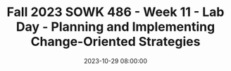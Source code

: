 ---
layout: single_presentation
name: fall-2023-sowk-486-week-11-lab-day-planning-and-implementing-change-oriented-strategies.md
title: "Fall 2023 SOWK 486 - Week 11 - Lab Day - Planning and Implementing Change-Oriented Strategies"
date:  2023-10-29 08:00:00
presentation_id: jgV1DL
permalink: /jgV1DL/
redirect_from:
  - /presentations/jgV1DL/fall-2023-sowk-486-week-11-lab-day-planning-and-implementing-change-oriented-strategies
slides: 
  - slide_name: deck-11557-large-0.jpeg
    slide_text: >
      <p>􀆅􀆅􀋊
      LAB DAY
      PLANNING AND IMPLEMENTING CHANGE-ORIENTED STRATEGIES FALL 2023 SOWK 486W WEEK 11 JACOB CAMPBELL, PH.D. LICSW AT HERITAGE UNIVERSITY</p>
      
  - slide_name: deck-11557-large-1.jpeg
    slide_text: >
      <p>􀆅􀆅􀋊
      AGENDA PLAN FOR WEEK 11
      Talk about cognitive distortions and cognitive restructuring The planning process in crisis Documenting our plans Task Management
      FALL 2022 FOR SOWK 486W WITH JACOB CAMPBELL, LICSW AT HERITAGE UNIVERSITY</p>
      
  - slide_name: deck-11557-large-2.jpeg
    slide_text: >
      <p>􀆅􀆅􀋊
      THINK OF A NUMBER, ANY NUMBER FALL 2022 FOR SOWK 486W WITH JACOB CAMPBELL, LICSW AT HERITAGE UNIVERSITY</p>
      
  - slide_name: deck-11557-large-3.jpeg
    slide_text: >
      <p>EXAMPLES IN THE MEDIA PERSONAL EXAMPLES
      AKA… COGNITIVE DISTORTION, THINKING ERRORS
      All or nothing thinking
      Judgment focus
      Personalizing
      Blaming
      Jumping to conclusions
      Regret orientation
      Catastrophizing
      Mind reading
      “Should” statements
      Discounting positives
      Negative mental iltering
      Unfair comparisons
      Emotional reasoning
      Overgeneralization or globalization
      What ifs
      Inability to discon irm
      f
      FALL 2023 FOR SOWK 486W WITH JACOB CAMPBELL, PH.D. LICSW AT HERITAGE UNIVERSITY f
      􀆅􀆅􀋊
      􁒄
      THINKING DISTORTIONS
      Small Group Discussion
      (Beck, 1997)</p>
      
  - slide_name: deck-11557-large-4.jpeg
    slide_text: >
      <p>COGNITIVE RESTRUCTURING WHAT YOU DO
      Intervention techniques in CBT are designed to help clients modify their beliefs, faulty thought patterns or perceptions, and destructive verbalizations, thereby leading to changes in behavior.
      Assist client in accepting that their selfstatements, assumptions, and beliefs determine emotional reactions to events Assist clients in identifying dysfunctional selfstatements, beliefs, and thought patterns that underlie their problem. Assist clients in identifying situations that engender dysfunctional cognitions Assist clients in replacing dysfunctional cognitions with functional self-statements Assist clients in identifying rewards and incentives for successful coping e orts
      (Hepworth et al., 2017) ff
      Brain Process - Human Resource Vector Png Clipart</p>
      
  - slide_name: deck-11557-large-5.jpeg
    slide_text: >
      <p>SUPERFLEX AND THE UNTHINABLES</p>
      
  - slide_name: deck-11557-large-6.jpeg
    slide_text: >
      <p>Defense Mechanisms What is a defense mechanism? Situation • Disrespected • Yelled At • Put Down • Laughed At
      Choice Who chooses the defense? How do you protect your feelings?
      How do you respond (act) when: • Mad At Parent • Embarassed • You Lose • Feel Pressure
      • You’re Hit • Make A Mistake • Confronted • Frustrated
      • Blamed • Get Caught • Hurt • Angry
      Four Steps to Control Your D.M.
      Feeling</p>
      <ol>
      <li>Recognize the situation. When you are in a pressure situation, these are the signs: You feel angry, frustrated, nervous.
      e v i t a Neg
      Positi
      ve
      What outward behaviors can you use to help control the pressure? 2. Identify the situations where you can practice step 1. What are the situations you need to practice this? 3. Don’t let other people control how you will respond. You know that someone is trying to control you if they are yelling at you, physically attacking you, or putting you down.
      “Easy” “Hard” This gives you self-respect. Why?</li>
      <li>Select a positive solution. What would motivate you to do the tougher (harder) thing? What might happen if you stay in control?
      Defense How do you know when you’ve selected a positive defense mechanism?
      © WhyTry LLC 2013
      “When you are helping, not hurting, yourself and others.”
      www.whytry.org</li>
      </ol>
      
  - slide_name: deck-11557-large-7.jpeg
    slide_text: >
      <p>􀆅􀆅􀋊
      PUTTING YOUR THOUGHTS ON TRIAL
      (Grohol, 2018) FALL 2022 FOR SOWK 486W WITH JACOB CAMPBELL, LICSW AT HERITAGE UNIVERSITY</p>
      
  - slide_name: deck-11557-large-8.jpeg
    slide_text: >
      <p>􀆅􀆅􀋊
      FALL 2022 FOR SOWK 486W WITH JACOB CAMPBELL, LICSW AT HERITAGE UNIVERSITY
      TEDx Reno - Feeling Good by David Burns</p>
      
  - slide_name: deck-11557-large-9.jpeg
    slide_text: >
      <p>􀆅􀆅􀋊
      WHAT WOULD YOU DO? THE CRISIS INTERVENTION MODEL: PROCEDURES OF CRISIS INTERVENTION
      P. 285 Review the 8-step procedures of crisis intervention
      A 34-year-old mother of three, aged, 5, 9, and 11 has been hospitalized following a violent confrontation with her boyfriend. In addition to her physical condition, she is depressed and concerned about her children. During the period of her hospitalization, the children lived with an aunt. As the hospital social worker, you meet with her to complete a psychosocial assessment. During the brief session, she stated, “I never want to see him again (the boyfriend). If it weren’t for my children, I would hang it all up. I seem to always end up choosing the wrong men in my life. I don’t want my kids to see me as a loser but it is true, I am. I just want to get out of here and live my life with my children in peace.”
      FALL 2022 FOR SOWK 486W WITH JACOB CAMPBELL, LICSW AT HERITAGE UNIVERSITY</p>
      
  - slide_name: deck-11557-large-10.jpeg
    slide_text: >
      <p>PROCEDURES OF CRISIS INTERVENTION
      Step 1: Assessment of the Crisis
      Step 5: Examine Alternatives
      Step 2: Make Contact, Establish Rapport, and Provide Support
      Step 6: Make Plans
      Step 3: Elicit the Client’s De inition of the Problem, Narrow Down, and Triage the Identi ied Problems Step 4: Ensure Client Safety
      f
      FALL 2022 FOR SOWK 486W WITH JACOB CAMPBELL, LICSW AT HERITAGE UNIVERSITY f
      􀆅􀆅􀋊
      THE CRISIS INTERVENTION MODEL:
      Step 7: Obtain Commitment Step 8: Referral and Follow-up</p>
      
  - slide_name: deck-11557-large-11.jpeg
    slide_text: >
      <p>Tri-Cities Community Health Behavioral Health Services Crisis Stabilization Support Plan (CSSP)
      CRISIS STABILIZATION SUPPORT PLAN FROM TCCH BHS
      Initial Date:
      To Be Reviewed:
      A. ASSESSMENT I. Client Personal Information Date of Birth: Client Ethnicity: Primary Language: Hair: Eye: Other Identifier:
      Client Name: Gender: Client Place of Birth: Height: Weight:
      Age: Secondary:
      II. Referral &amp; Admitting Problem Referral Source: Client Presenting Problem (symptoms/length):
      Page 1:
      •
      III: Recent Psychiatric Services Reason for Treatment (E.g. Substance Abuse, Psych. hospital, residential, OP/ and diagnosis)
      Name of Provider/Date(s)
      Medication(s) Prescribed?
      Outcome: Successful/Unsuccessful/AMA
      General Information Client Current Substance Use: (Include result of GAINS assessment) V: Crisis/Risk Assessment Client History of Suicide/Homicide: (Ideation, plan, means, attempt(s) when/age?) Current Crisis/Risk Assessment: (Must include current risk of suicide/homicide/risk of self-harm.) Current Medications: IX: Environmental Need/Barriers to Treatment Does the client need any of the following: (Please check all that apply) housing food clothing ADL’s primary support network/death or loss education Economic legal chronic medical condition(s)/access to healthcare psychosocial/environmental problems
      social/recreational employment Transportation Other
      Admitting Diagnosis Axis I: Axis II: Axis III: Axis IV: Axis V: Current GAF: *Have all releases of information been obtained for all formal/informal supports?: (E.g. medical providers, legal providers, DSHS etc.)
      FALL 2023 SOWK 486W - JACOB CAMPBELL, PH.D. LICSW AT HERITAGE UNIVERSITY
      Yes
      No
      Page 1 of 2</p>
      
  - slide_name: deck-11557-large-12.jpeg
    slide_text: >
      <p>Tri-Cities Community Health Behavioral Health Services Crisis Stabilization Support Plan (CSSP)
      CRISIS STABILIZATION SUPPORT PLAN FROM TCCH BHS
      B. MY PLAN Crisis Definition: (What Does it Look Like?) What Works: What Doesn’t Work: Road blocks: Functional Strengths and Tools for Planning: Plan of Action:
      Page 2:
      •
      Crisis and Planning Information
      Who to Call for Help: Police/Ambulance:
      911
      NECCS:
      (509) 545-6506
      Crisis Response Unit:
      (509) 783-0500 available 24/7
      Others (Family, Friends &amp; Helpers):
      FALL 2023 SOWK 486W - JACOB CAMPBELL, PH.D. LICSW AT HERITAGE UNIVERSITY
      ______________________________________________ Client Signature
      Date: <em><strong><strong>/</strong></strong></em>/_______
      ______________________________________________ Case Manager Signature
      Date: <em><strong><strong>/</strong></strong></em>/_______
      ______________________________________________ Clinical Supervisor Signature
      Date: <em><strong><strong>/</strong></strong></em>/_______</p>
      
  - slide_name: deck-11557-large-13.jpeg
    slide_text: >
      <p>I am here because God told me to come. How is a goal going to help me? I trust God to guide me in what to do. Do you believe in God? What do you know about my situation? You are so young and it’s hard for me to see how you can help me. The court will take my children no matter what I do, so how is having a goal going to help? You need to be clear; I don’t want to be here. I’m only doing this stu with you because the judge said that I had to come. My family didn’t want me to come see you again. They worry that you will put too many American ideas in my head. Don’t waste our time. She got herself pregnant. You want her father and me to be involved because you must think that it is okay to be unmarried and pregnant. Well, you’re wrong! How will having a goal help me? I’ve never been able to accomplish anything before. FALL 2022 FOR SOWK 486W WITH JACOB CAMPBELL, LICSW AT HERITAGE UNIVERSITY ff
      􀆅􀆅􀋊
      DEVELOPING RESPONSES</p>
      
  - slide_name: deck-11557-large-14.jpeg
    slide_text: >
      <p>SIX STAGES
      Determine clients’ readiness Explain the purpose and function of goals Formulate client-driven goals Increase goal speci icity Determine barriers and bene its Rank goals according to priorities (Hepworth et al., 2022)
      f
      FALL 2022 FOR SOWK 486W WITH JACOB CAMPBELL, LICSW AT HERITAGE UNIVERSITY f
      􀆅􀆅􀋊
      PROCESS OF GOAL FORMULATION</p>
      
  - slide_name: deck-11557-large-15.jpeg
    slide_text: >
      <p>TREATMENT PLAN
      TREATMENT PLAN Client Name: Funding Source:
      Choose an item.
      LOC
      LRA
      Provider One #:
      Admitting DX Date Click here to enter a date.
      Y/N?
      CID:
      Assigned Clinician:
      DSHS CLID:
      Click here to enter a date.
      Date of Plan:
      ??
      FROM TCCH BHS
      DOB:
      Review Due:
      Change in DX Date Click here to enter a date.
      Choose an item.
      Type of Plan:
      Click here to enter a date.
      Change in DX Date
      Change in DX Date
      Change in DX Date
      Click here to enter a date.
      Click here to enter a date.
      Click here to enter a date.
      Axis I: Axis II: Axis III:
      Page 1:
      • • •
      Axis IV: Axis V:
      Plan info and general
      CURRENT SUPPORTS Name
      Role in Treatment
      ROI Click here to enter a date. Click here to enter a date. Click here to enter a date. Click here to enter a date.
      Collateral Contact INfo First Goal
      Relationship
      GOAL Goal: (Client Voice)
      Problem Need/ Barriers: (Client Voice)
      Strengths: (Client Voice)
      Treatment Modalities/Interventions/Supports utilized in treatment (Plan to be reflected in notes) ☐ Individual Therapy ☐ Therapeutic Psychoeducation ☐ Brief Intervention ☐ Crisis Services ☐ Family Treatment ☐ Group Treatment ☐ Medication Management/Monitoring ☐ Special Population Evaluation ☐ Stabilization Services ☐ Case Management ☐ Medical Coordination ☐ Other. Client Measurable Goal
      Client will identify, learn and practice 2-3 coping skills for management with BLANK symptoms related to STATED GOAL in the next 6 months.
      Client will be utilizing the use of informal and formal supports listed above in their recovery plan. Client and provider will work together to tie strengths and the use of supports to assist in working towards the client stated goal and coordinating their care with the listed supports.
      FALL 2023 SOWK 486W - JACOB CAMPBELL, PH.D. LICSW AT HERITAGE UNIVERSITY</p>
      
  - slide_name: deck-11557-large-16.jpeg
    slide_text: >
      <p>TREATMENT PLAN Client Name: Funding Source:
      TREATMENT PLAN
      DOB: Choose an item.
      Provider One #:
      CID: DSHS CLID:
      Assigned Clinician: Type of Plan:
      Choose an item.
      GOAL Goal: (Client Voice)
      Problem Need/ Barriers: (Client Voice)
      Strengths: (Client Voice)
      Treatment Modalities/Interventions/Supports utilized in treatment (Plan to be reflected in notes)
      FROM TCCH BHS
      ☐ Individual Therapy ☐ Therapeutic Psychoeducation ☐ Brief Intervention ☐ Crisis Services ☐ Family Treatment ☐ Group Treatment ☐ Medication Management/Monitoring ☐ Special Population Evaluation ☐ Stabilization Services ☐ Case Management ☐ Medical Coordination ☐ Other. Client Measurable Goal
      Client will identify, learn and practice 2-3 coping skills for management with BLANK symptoms related to STATED GOAL in the next 6 months.
      Client will be utilizing the use of informal and formal supports listed above in their recovery plan. Client and provider will work together to tie strengths and the use of supports to assist in working towards the client stated goal and coordinating their care with the listed supports.
      Page 2:
      •
      Goals 2-4
      GOAL Goal: (Client Voice)
      Problem Need/ Barriers: (Client Voice)
      Strengths: (Client Voice)
      Treatment Modalities/Interventions/Supports utilized in treatment (Plan to be reflected in notes) ☐ Individual Therapy ☐ Therapeutic Psychoeducation ☐ Brief Intervention ☐ Crisis Services ☐ Family Treatment ☐ Group Treatment ☐ Medication Management/Monitoring ☐ Special Population Evaluation ☐ Stabilization Services ☐ Case Management ☐ Medical Coordination ☐ Other. Client Measurable Goal
      Client will identify, learn and practice 2-3 coping skills for management with BLANK symptoms related to STATED GOAL in the next 6 months.
      Client will be utilizing the use of informal and formal supports listed above in their recovery plan. Client and provider will work together to tie strengths and the use of supports to assist in working towards the client stated goal and coordinating their care with the listed supports.
      GOAL Goal: (Client Voice)
      Problem Need/ Barriers: (Client Voice)
      Strengths: (Client Voice)
      Treatment Modalities/Interventions/Supports utilized in treatment (Plan to be reflected in notes) ☐ Individual Therapy ☐ Therapeutic Psychoeducation ☐ Brief Intervention ☐ Crisis Services ☐ Family Treatment ☐ Group Treatment ☐ Medication Management/Monitoring ☐ Special Population Evaluation ☐ Stabilization Services ☐ Case Management ☐ Medical Coordination ☐ Other. Client Measurable Goal
      Client will identify, learn and practice 2-3 coping skills for management with BLANK symptoms related to STATED GOAL in the next 6 months.
      Client will be utilizing the use of informal and formal supports listed above in their recovery plan. Client and provider will work together to tie strengths and the use of supports to assist in working towards the client stated goal and coordinating their care with the listed supports.
      FALL 2023 SOWK 486W - JACOB CAMPBELL, PH.D. LICSW AT HERITAGE UNIVERSITY</p>
      
  - slide_name: deck-11557-large-17.jpeg
    slide_text: >
      <p>TREATMENT PLAN Client Name: Funding Source:
      TREATMENT PLAN
      DOB: Choose an item.
      CID:
      Provider One #:
      LRA Start Date:Click here to enter a date.
      DSHS CLID:
      Assigned Clinician: Type of Plan:
      Choose an item.
      LRA CLIENTS
      Length of LRA:Choose an item. Identify Condition of LRA:
      LRA clients receive services at least weekly for the first 14 days, monthly for the next 90-180 days unless otherwise specified by physician Reviews occur monthly for first 90 days and 180 days to determine release from continuation of the involuntary treatment order
      FROM TCCH BHS
      Page 3:
      •
      LRA speci ic information
      f
      FALL 2023 SOWK 486W - JACOB CAMPBELL, PH.D. LICSW AT HERITAGE UNIVERSITY
      Service provider is to maintain contact with CRU when client misses appointments or if there are other concerns
      Plan for Transition to Voluntary Treatment:</p>
      
  - slide_name: deck-11557-large-18.jpeg
    slide_text: >
      <p>TREATMENT PLAN Client Name: Funding Source:
      TREATMENT PLAN FROM TCCH BHS
      Page 4:
      •
      Signature Page
      FALL 2023 SOWK 486W - JACOB CAMPBELL, PH.D. LICSW AT HERITAGE UNIVERSITY
      DOB: Choose an item.
      Date of Plan:
      CID:
      Provider One #:
      Assigned Clinician:
      DSHS CLID:
      Click here to enter a date.
      Type of Plan:
      Review Due:
      Choose an item.
      Click here to enter a date.
      By signing this document, I acknowledge and agree that I have actively participated in and contributed to the planning of my treatment as stated in this document as described above. I understand that by not signing this agreement to treatment that this is a refusal of the plan that was co-created and I may contact Omsbud at 1-800-795-9269 to file a grievance.
      Client Signature
      Date
      Guardian/Responsible Party Signature
      Date
      Clinician Signature
      Date
      Clinical Supervisor Signature
      Date
      Signature/Relationship to Client
      Date
      Signature/Relationship to Client
      Date
      CLINICIAN NOTES</p>
      
  - slide_name: deck-11557-large-19.jpeg
    slide_text: >
      <p>TREATMENT PLAN Client Name: Funding Source:
      TREATMENT PLAN FROM TCCH BHS
      DOB: Choose an item.
      CID:
      Provider One #:
      Assigned Clinician:
      DSHS CLID:
      Type of Plan:
      Choose an item.
      GOAL REVIEW Date of Plan:
      Click here to enter a date.
      Review Due:
      Click here to enter a date.
      Goal: (Client Voice) Treatment Modalities/Interventions/Supports utilized in treatment (Plan to be reflected in notes) ☐ Individual Therapy ☐ Therapeutic Psychoeducation ☐ Brief Intervention ☐ Crisis Services ☐ Family Treatment ☐ Group Treatment ☐ Medication Management/Monitoring ☐ Special Population Evaluation ☐ Stabilization Services ☐ Case Management ☐ Medical Coordination ☐ Other. Client Measurable Goal
      Client will identify, learn and practice 2-3 coping skills for management with BLANK symptoms related to STATED GOAL in the next 6 months.
      Client will be utilizing the use of informal and formal supports listed above in their recovery plan. Client and provider will work together to tie strengths and the use of supports to assist in working towards the client stated goal and coordinating their care with the listed supports. DISCUSSION WITH CLIENT:
      Page 5:
      •
      REVIEW OF EFFECTIVENESS OF PLAN: ASSESSMENT OF LEVEL OF CARE:
      Goal review page
      GOAL REVIEW Date of Plan:
      Click here to enter a date.
      Review Due:
      Click here to enter a date.
      Goal: (Client Voice) Treatment Modalities/Interventions/Supports utilized in treatment (Plan to be reflected in notes) ☐ Individual Therapy ☐ Therapeutic Psychoeducation ☐ Brief Intervention ☐ Crisis Services ☐ Family Treatment ☐ Group Treatment ☐ Medication Management/Monitoring ☐ Special Population Evaluation ☐ Stabilization Services ☐ Case Management ☐ Medical Coordination ☐ Other. Client Measurable Goal
      Client will identify, learn and practice 2-3 coping skills for management with BLANK symptoms related to STATED GOAL in the next 6 months.
      Client will be utilizing the use of informal and formal supports listed above in their recovery plan. Client and provider will work together to tie strengths and the use of supports to assist in working towards the client stated goal and coordinating their care with the listed supports. DISCUSSION WITH CLIENT: REVIEW OF EFFECTIVENESS OF PLAN: ASSESSMENT OF LEVEL OF CARE:
      FALL 2023 SOWK 486W - JACOB CAMPBELL, PH.D. LICSW AT HERITAGE UNIVERSITY</p>
      
  - slide_name: deck-11557-large-20.jpeg
    slide_text: >
      <p>Care Plan (Student)
      (Date)
      Complete the following tasks EVERY week
      Complete EVERY OTHER week
      Student Contact
      Completed
      Room Search
      Completed
      Student Phone Call
      Completed
      Parent Contact
      Completed
      File Infractions
      Completed
      Letter to Home
      Completed
      CARE PLAN
      Complete as Required School Update
      Completed
      Counselor
      Student
      SPIRITUAL Goal 1) 2) 1)
      JUBILEE YOUTH RANCH
      2)
      Counselor
      Student
      EDUCATIONAL Goal 1)
      Basic Set of Goals
      2)
      •</p>
      <ol>
      <li>
      <ol start="2">
      <li></li>
      </ol>
      </li>
      </ol>
      <p>Counselor
      Student
      PERSONAL Goal
      Individual goals set by students and sta</p>
      <ol>
      <li>
      <ol start="2">
      <li>
      <ol>
      <li>
      <ol start="2">
      <li></li>
      </ol>
      </li>
      </ol>
      </li>
      </ol>
      </li>
      </ol>
      <p>Counselor Comments/Evaluation
      Jubilee Youth Ranch
      _________________________________ Student Signature
      Care Plan
      Printed 10/29/23
      f
      _________________________________ Counselor Signature
      FALL 2023 SOWK 486W - JACOB CAMPBELL, PH.D. LICSW AT HERITAGE UNIVERSITY</p>
      
  - slide_name: deck-11557-large-21.jpeg
    slide_text: >
      <p>􀆅􀆅􀋊
      CREATE A GOAL PLAN
      FALL 2022 FOR SOWK 486W WITH JACOB CAMPBELL, LICSW AT HERITAGE UNIVERSITY</p>
      
  - slide_name: deck-11557-large-22.jpeg
    slide_text: >
      <p>Date 11/02/22
      Progress Note (D)
      This writer met with Johnny and discussed his goal progress. Johnny
      reported that he has been attempting to use deep breathing when frustrated. He described a situation last week with client 13452, and the incident where he was getting into other students belongings and handling them without permission. Johnny reported taking deep breaths instead of punching 13452. This writer encouraged this positive behavior and reflected experience back to concept of “If Then Thinking.” (I) Johnny appeared cooperative. He appeared to be encouraged by the positive feedback from staff. (P) Follow up with Johnny about progress next week regarding using deep breathing. ———————— Jacob Campbe FALL 2022 FOR SOWK 486W WITH JACOB CAMPBELL, LICSW AT HERITAGE UNIVERSITY ll
      􀆅􀆅􀋊
      EXAMPLE DOCUMENTATION
      , LICSW</p>
      
  - slide_name: deck-11557-large-23.jpeg
    slide_text: >
      <p>How I Write My Notes A Look Into the Madness Jacob Campbell, Ph.d. LICSW
      Heritage University
      Fall 2023 SOWK 486w</p>
      
  - slide_name: deck-11557-large-24.jpeg
    slide_text: >
      <p>Jacob Campbell, Ph.d. LICSW
      Heritage University
      Fall 2023 SOWK 486w</p>
      
  - slide_name: deck-11557-large-25.jpeg
    slide_text: >
      <p>􀆅􀆅􀋊
      “OUR PRODUCTIVITY IS DIRECTLY PROPORTIONAL TO OUR ABILITY TO RELAX; ONLY WHEN OUR MINDS ARE CLEAR AND OUR THOUGHTS ARE ORGANIZED CAN WE ACHIEVE RESULTS AND UNLEASH OUR CREATIVE POTENTIAL.” DAVID ALLEN
      FALL 2022 FOR SOWK 486W WITH JACOB CAMPBELL, LICSW AT HERITAGE UNIVERSITY</p>
      
  - slide_name: deck-11557-large-26.jpeg
    slide_text: >
      <p>DEVELOPING EFFICIENCY OUTLOOK, LISTS, AND ULTRA ORGANIZED</p>
      
  - slide_name: deck-11557-large-27.jpeg
    slide_text: >
      <p>PROJECT PLANNING FIVE PHASES</p>
      <ol>
      <li>De ining purpose and principles 2. Outcome visioning 3. Brainstorming 4. Organizing
      f</li>
      <li>Identifying next actions</li>
      </ol>
      
  - slide_name: deck-11557-large-28.jpeg
    slide_text: >
      <p>SIX HORIZONS OF FOCUS RUNWAY: CURRENT ACTIONS 10,000 FT: CURRENT PROJECTS 20,000 FT: AREAS OF RESPONSIBILITY 30,000 FT: ONE-TO TWO-YEAR GOALS 40,000 FT: THREE- TO FIVE-YEAR VISIONS 50,000+ FT: LIFE</p>
      
  - slide_name: deck-11557-large-29.jpeg
    slide_text: >
      <p>􀆅􀆅􀋊
      MASTERING WORKFLOW 1. Capture 2. Process 3. Organize 4. Do 5. Review
      FALL 2022 FOR SOWK 486W WITH JACOB CAMPBELL, LICSW AT HERITAGE UNIVERSITY</p>
      
  - slide_name: deck-11557-large-30.jpeg
    slide_text: >
      <p>CAPTURE: THE COLLECTION HABIT •
      UBIQUITOUS CAPTURE
      •
      MENTAL SWEEP</p>
      
  - slide_name: deck-11557-large-31.jpeg
    slide_text: >
      <p>PROCESSING YOUR INBOX “A PLACE FOR EVERYTHING, EVERYTHING IN ITS PLACE.” - BENJAMIN FRANKLIN</p>
      
  - slide_name: deck-11557-large-32.jpeg
    slide_text: >
      <p>GTD Work Flow</p>
      
  - slide_name: deck-11557-large-33.jpeg
    slide_text: >
      <p>􀆅􀆅􀋊
      SETTING UP THE RIGHT BUCKETS ORGANIZING
      A
      A
      A Action Step Project
      A
      Context FALL 2022 FOR SOWK 486W WITH JACOB CAMPBELL, LICSW AT HERITAGE UNIVERSITY
      A
      A</p>
      
  - slide_name: deck-11557-large-34.jpeg
    slide_text: >
      <p>􀆅􀆅􀋊
      MAKING THE BEST ACTION CHOICES DOING
      Four-Criteria Model for Choosing Actions Context Time available Energy available Priority to make decisions
      FALL 2022 FOR SOWK 486W WITH JACOB CAMPBELL, LICSW AT HERITAGE UNIVERSITY</p>
      
  - slide_name: deck-11557-large-35.jpeg
    slide_text: >
      <p>DOING
      The Threefold Model for Evaluating Daily Work Doing prede ined work Doing work as it shows up De ining one’s work
      f
      FALL 2022 FOR SOWK 486W WITH JACOB CAMPBELL, LICSW AT HERITAGE UNIVERSITY f
      􀆅􀆅􀋊
      MAKING THE BEST ACTION CHOICES</p>
      
  - slide_name: deck-11557-large-36.jpeg
    slide_text: >
      <p>REVIEWING KEEPING YOUR SYSTEM FUNCTIONAL</p>
      
  - slide_name: deck-11557-large-37.jpeg
    slide_text: >
      <p>􀆅􀆅􀋊
      RESOURCES Tools Omnifocus (task management) (Things, 2Do, TaskPaper) Obsidian (Reference)
      Further Information David Allen - Getting Things Done Merlin Man - Back to Work FALL 2022 FOR SOWK 486W WITH JACOB CAMPBELL, LICSW AT HERITAGE UNIVERSITY</p>
      
presentation_description: >
  <p>Week 11 continues our work in <em>Week 10 Social Work Planning</em>. This week, we will focus on cognitive distortions and addressing them, primarily through the context of Cognitive Behavioral Therapy (CBT). We will also examine crisis planning, how we document our plans, and task management. The plan is as follows:</p>
  <ul>
  <li>Talk about cognitive distortions and cognitive restructuring</li>
  <li>The planning process in crisis</li>
  <li>Documenting our plans</li>
  <li>Task Management</li>
  </ul>
  
downloadable_slides: deck-11557.pdf
slides_count: 38
header:
  teaser: deck-11557-thumb-0.jpeg
presentation_video:
location: "Heritage University"
tags:
  - Heritage University
  - BASW Program
  - SOWK 486w
---
